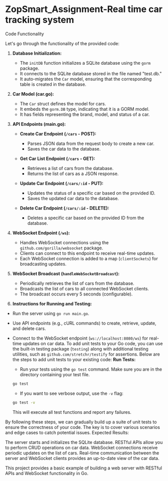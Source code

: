 # ZopSmart_Assignment-Real time car tracking system
Code Functionality

Let's go through the functionality of the provided code:

1. **Database Initialization:**
   - The `initDB` function initializes a SQLite database using the `gorm` package.
   - It connects to the SQLite database stored in the file named "test.db."
   - It auto-migrates the `Car` model, ensuring that the corresponding table is created in the database.

2. **Car Model (car.go):**
   - The `Car` struct defines the model for cars.
   - It embeds the `gorm.DB` type, indicating that it is a GORM model.
   - It has fields representing the brand, model, and status of a car.

3. **API Endpoints (main.go):**
   - **Create Car Endpoint (`/cars` - POST):**
     - Parses JSON data from the request body to create a new car.
     - Saves the car data to the database.

   - **Get Car List Endpoint (`/cars` - GET):**
     - Retrieves a list of cars from the database.
     - Returns the list of cars as a JSON response.

   - **Update Car Endpoint (`/cars/:id` - PUT):**
     - Updates the status of a specific car based on the provided ID.
     - Saves the updated car data to the database.

   - **Delete Car Endpoint (`/cars/:id` - DELETE):**
     - Deletes a specific car based on the provided ID from the database.

4. **WebSocket Endpoint (`/ws`):**
   - Handles WebSocket connections using the `github.com/gorilla/websocket` package.
   - Clients can connect to this endpoint to receive real-time updates.
   - Each WebSocket connection is added to a map (`clientSockets`) for broadcasting updates.

5. **WebSocket Broadcast (`handleWebSocketBroadcast`):**
   - Periodically retrieves the list of cars from the database.
   - Broadcasts the list of cars to all connected WebSocket clients.
   - The broadcast occurs every 5 seconds (configurable).

6. **Instructions for Running and Testing:**
- Run the server using `go run main.go`.
- Use API endpoints (e.g., cURL commands) to create, retrieve, update, and delete cars.
- Connect to the WebSocket endpoint (`ws://localhost:8080/ws`) for real-time updates on car data.
To add unit tests to your Go code, you can use the built-in testing package (`testing`) along with additional testing utilities, such as `github.com/stretchr/testify` for assertions. Below are the steps to add unit tests to your existing code:
**Run Tests:**
   - Run your tests using the `go test` command. Make sure you are in the directory containing your test file.

   ```bash
   go test
   ```

   - If you want to see verbose output, use the `-v` flag:

   ```bash
   go test -v
   ```

   This will execute all test functions and report any failures.


By following these steps, we can gradually build up a suite of unit tests to ensure the correctness of your code. The key is to cover various scenarios and edge cases to catch potential issues.
Expected Results:

The server starts and initializes the SQLite database.
RESTful APIs allow you to perform CRUD operations on car data.
WebSocket connections receive periodic updates on the list of cars.
Real-time communication between the server and WebSocket clients provides an up-to-date view of the car data.
  
This project provides a basic example of building a web server with RESTful APIs and WebSocket functionality in Go.
